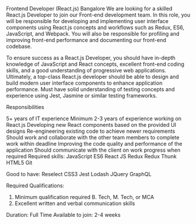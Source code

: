 Frontend Developer (React.js)
Bangalore
We are looking for a skilled React.js Developer to join our Front-end development team. In this role, you will be responsible for developing and implementing user interface components using React.js concepts and workflows such as Redux, ES6, JavaScript, and Webpack. You will also be responsible for profiling and improving front-end performance and documenting our front-end codebase.

To ensure success as a React.js Developer, you should have in-depth knowledge of JavaScript and React concepts, excellent front-end coding skills, and a good understanding of progressive web applications. Ultimately, a top-class React.js developer should be able to design and build modern user interface components to enhance application performance. Must have solid understanding of testing concepts and experience using Jest, Jasmine or similar testing frameworks.

Responsibilities

5+ years of IT experience
Minimum 2-3 years of experience working on React.js
Developing new React components based on the provided UI designs
Re-engineering existing code to achieve newer requirements
Should work and collaborate with the other team members to complete work within deadline
Improving the code quality and performance of the application
Should communicate with the client on work progress when required
Required skills:
JavaScript
ES6
React JS
Redux
Redux Thunk
HTML5
Git

Good to have:
Reselect
CSS3
Jest
Lodash
JQuery
GraphQL

Required Qualifications:
1. Minimum qualification required B. Tech, M. Tech, or MCA
2. Excellent written and verbal communication skills

Duration: Full Time
Available to join: 2-4 weeks
